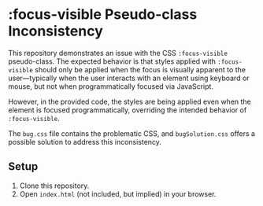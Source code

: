 # :focus-visible Pseudo-class Inconsistency

This repository demonstrates an issue with the CSS `:focus-visible` pseudo-class.  The expected behavior is that styles applied with `:focus-visible` should only be applied when the focus is visually apparent to the user—typically when the user interacts with an element using keyboard or mouse, but not when programmatically focused via JavaScript.

However, in the provided code, the styles are being applied even when the element is focused programmatically, overriding the intended behavior of `:focus-visible`.

The `bug.css` file contains the problematic CSS, and `bugSolution.css` offers a possible solution to address this inconsistency.

## Setup

1. Clone this repository.
2. Open `index.html` (not included, but implied) in your browser.